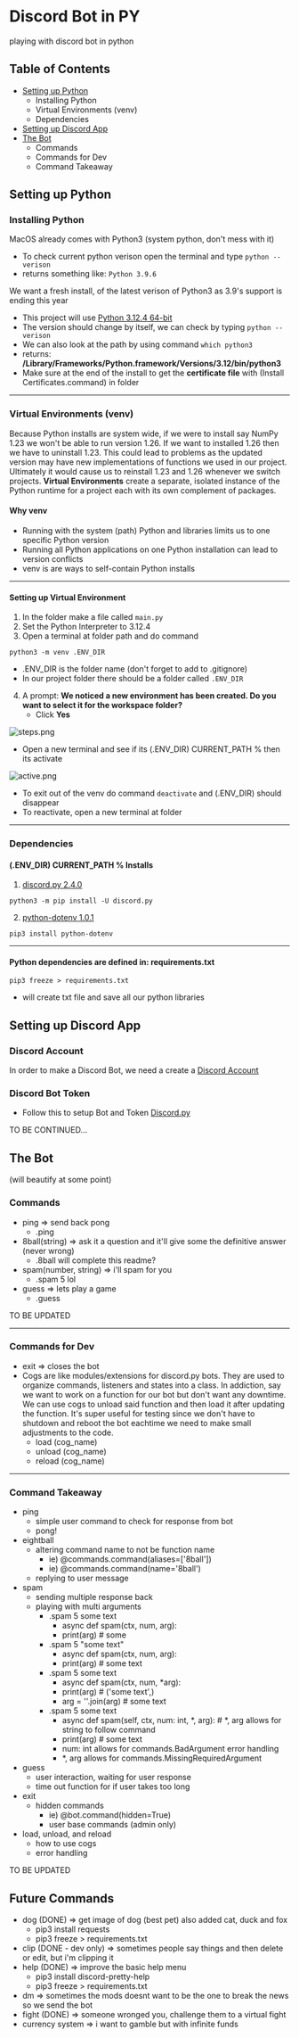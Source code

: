 # Discord Bot in PY
 playing with discord bot in python

## Table of Contents
- [Setting up Python](#Setting-up-Python)
  - Installing Python
  - Virtual Environments (venv)
  - Dependencies
- [Setting up Discord App](#Setting-up-Discord-App)
- [The Bot](#The-Bot)
  - Commands
  - Commands for Dev
  - Command Takeaway


## Setting up Python
### Installing Python
MacOS already comes with Python3 (system python, don't mess with it)
- To check current python verison open the terminal and type `python --verison`
- returns something like: `Python 3.9.6` 
  
We want a fresh install, of the latest verison of Python3 as 3.9's support is ending this year
- This project will use [Python 3.12.4 64-bit](https://www.python.org/downloads/)
- The version should change by itself, we can check by typing `python --verison`
- We can also look at the path by using command `which python3`
- returns: **/Library/Frameworks/Python.framework/Versions/3.12/bin/python3**
- Make sure at the end of the install to get the **certificate file** with (Install Certificates.command) in folder

---
### Virtual Environments (venv)
Because Python installs are system wide, if we were to install say NumPy 1.23 we won't be able to run version 1.26. If we want to installed 1.26 then we have to uninstall 1.23. This could lead to problems as the updated version may have new implementations of functions we used in our project. Ultimately it would cause us to reinstall 1.23 and 1.26 whenever we switch projects. **Virtual Environments** create a separate, isolated instance of the Python runtime for a project each with its own complement of packages.

#### Why venv
- Running with the system (path) Python and libraries limits us to one specific Python version
- Running all Python applications on one Python installation can lead to version conflicts
- venv is are ways to self-contain Python installs

---
#### Setting up Virtual Environment
1. In the folder make a file called `main.py`
2. Set the Python Interpreter to 3.12.4
3. Open a terminal at folder path and do command
```
python3 -m venv .ENV_DIR
```
   - .ENV_DIR is the folder name (don't forget to add to .gitignore)
   - In our project folder there should be a folder called `.ENV_DIR`
4. A prompt: **We noticed a new environment has been created. Do you want to select it for the workspace folder?**
   - Click **Yes**

![steps.png](https://github.com/dongaCS/discord-py/blob/main/images/step%20.png?raw=true)
- Open a new terminal and see if its (.ENV_DIR) CURRENT_PATH % then its activate
  
![active.png](https://github.com/dongaCS/discord-py/blob/main/images/active.png?raw=true)

- To exit out of the venv do command `deactivate` and (.ENV_DIR) should disappear
- To reactivate, open a new terminal at folder

---
### Dependencies

#### (.ENV_DIR) CURRENT_PATH % Installs
1. [discord.py 2.4.0](https://pypi.org/project/discord.py/)
```
python3 -m pip install -U discord.py
```
2. [python-dotenv 1.0.1](https://pypi.org/project/python-dotenv/)
```
pip3 install python-dotenv
```

---
#### Python dependencies are defined in: requirements.txt
```
pip3 freeze > requirements.txt
``` 
- will create txt file and save all our python libraries

## Setting up Discord App
### Discord Account 
In order to make a Discord Bot, we need a create a [Discord Account](https://discord.com/login)
### Discord Bot Token 
- Follow this to setup Bot and Token [Discord.py](https://discordpy.readthedocs.io/en/stable/discord.html)

TO BE CONTINUED...

## The Bot 
(will beautify at some point)
### Commands
- ping => send back pong
  - .ping 
- 8ball(string) => ask it a question and it'll give some the definitive answer (never wrong)
  - .8ball will complete this readme?
- spam(number, string) => i'll spam for you
  - .spam 5 lol
- guess => lets play a game
  - .guess

TO BE UPDATED

---
### Commands for Dev
- exit => closes the bot
- Cogs are like modules/extensions for discord.py bots. They are used to organize commands, listeners and states into a class. In addiction, say we want to work on a function for our bot but don't want any downtime. We can use cogs to unload said function and then load it after updating the function. It's super useful for testing since we don't have to shutdown and reboot the bot eachtime we need to make small adjustments to the code.
  - load (cog_name)
  - unload (cog_name)
  - reload (cog_name)


---
### Command Takeaway 
- ping
  - simple user command to check for response from bot
  - pong!
- eightball
  - altering command name to not be function name 
    - ie) @commands.command(aliases=['8ball'])
    - ie) @commands.command(name='8ball')
  - replying to user message
- spam
  - sending multiple response back
  - playing with multi arguments
    - .spam 5 some text
      - async def spam(ctx, num, arg):
      - print(arg) # some
    - .spam 5 "some text"
      - async def spam(ctx, num, arg):
      - print(arg) # some text
    - .spam 5 some text
      - async def spam(ctx, num, *arg):  
      - print(arg) # ('some text',)
      - arg = ''.join(arg) # some text
    - .spam 5 some text
      - async def spam(self, ctx, num: int, *, arg): # *, arg allows for string to follow command
      - print(arg) # some text 
      - num: int allows for commands.BadArgument error handling
      - *, arg allows for commands.MissingRequiredArgument
- guess
  - user interaction, waiting for user response
  - time out function for if user takes too long
- exit 
  - hidden commands 
    - ie) @bot.command(hidden=True)
    - user base commands (admin only)
- load, unload, and reload
  - how to use cogs
  - error handling
  
TO BE UPDATED

## Future Commands
- dog (DONE) => get image of dog (best pet) also added cat, duck and fox
  - pip3 install requests
  - pip3 freeze > requirements.txt
- clip (DONE - dev only) => sometimes people say things and then delete or edit, but i'm clipping it
- help (DONE) => improve the basic help menu
  - pip3 install discord-pretty-help
  - pip3 freeze > requirements.txt
- dm => sometimes the mods doesnt want to be the one to break the news so we send the bot
- fight (DONE) => someone wronged you, challenge them to a virtual fight
- currency system => i want to gamble but with infinite funds
